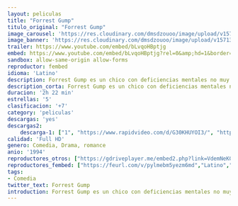 ```yaml
---
layout: peliculas
title: "Forrest Gump"
titulo_original: "Forrest Gump"
image_carousel: 'https://res.cloudinary.com/dmsdzouoo/image/upload/v1571341547/forrest-min_adkfkl.jpg'
image_banner: 'https://res.cloudinary.com/dmsdzouoo/image/upload/v1571341547/forrestt2-min_ur28gm.jpg'
trailer: https://www.youtube.com/embed/bLvqoHBptjg
embed: https://www.youtube.com/embed/bLvqoHBptjg?rel=0&amp;hd=1&border=0&wmode=opaque&enablejsapi=1&modestbranding=1&controls=1&showinfo=1
sandbox: allow-same-origin allow-forms
reproductor: fembed
idioma: 'Latino'
description: Forrest Gump es un chico con deficiencias mentales no muy profundas y con alguna incapacidad motora que, a pesar de todo, llegará a convertirse, entre otras cosas, en un héroe durante la Guerra del Vietnam. Su persistencia y bondad le llevarán a conseguir una gran fortuna, ser objeto del clamor popular y a codearse con las más altas esferas sociales y políticas del país. Siempre sin olvidar a Jenny, su gran amor desde que era niño.
description_corta: Forrest Gump es un chico con deficiencias mentales no muy profundas y con alguna incapacidad motora que, a pesar de todo, llegará a convertirse, entre otras cosas, en un héroe durante la Guerra del Vietnam. Su persistencia y bondad le llevarán a.
duracion: '2h 22 min'
estrellas: '5'
clasificacion: '+7'
category: 'peliculas'
descargas: 'yes'
descargas2:
    descarga-1: ["1", "https://www.rapidvideo.com/d/G30KHUYOI3/", "https://www.google.com/s2/favicons?domain=openload.co","OpenLoad","https://res.cloudinary.com/imbriitneysam/image/upload/v1541473684/mexico.png", "Latino", "Full HD"]
calidad: 'Full HD'
genero: Comedia, Drama, romance
anio: '1994'
reproductores_otros: ["https://gdriveplayer.me/embed2.php?link=VdemNeKGwLmeXe%252FRpw0pIAEpjTNnIqrlfPWRvGpU0ySwxVMLDWSGhcFpGlqYmGC1lz23hZUcODVH1cYzPorkZAhv4kEIBGR4mN1q7Rj1BbGnlBlQ3S1GSrX8o1YF6EEiIqvKVX3ig%252FkrATMVWgOOhXGZA5eEicXSwmgpL4F1uAeQ1CrO8cw%252B8c2kF897gwaF1NkeQ1yM4aKue12cROjBWu","Latino","https://mstream.website/218f20o28tfx","Latino","https://mstream.website/sdv1159d0acu","Latino"]
reproductores_fembed: ["https://feurl.com/v/pylmebm5yezm6md","Latino","https://feurl.com/v/1xoq046qx94","Latino","https://feurl.com/v/yx7gkie6dw0k-e0","Latino"]
tags:
- Comedia
twitter_text: Forrest Gump
introduction: Forrest Gump es un chico con deficiencias mentales no muy profundas y con alguna incapacidad motora que, a pesar de todo, llegará a convertirse, entre otras cosas, en un héroe durante la Guerra del Vietnam. Su persistencia y bondad le llevarán a
---
```



 







